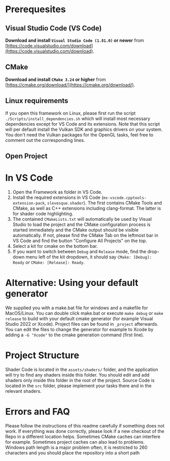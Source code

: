 # Prerequesites

## Visual Studio Code (VS Code)

**Download and install `Visual Studio Code (1.81.0)` or newer** from [https://code.visualstudio.com/download](https://code.visualstudio.com/download).

## CMake

**Download and install `CMake 3.24` or higher** from [https://cmake.org/download/](https://cmake.org/download/).

## Linux requirements

If you open this framework on Linux, please first run the script `./Scripts/install_dependencies.sh` which will install most necessary dependencies except for VS Code and its extensions.
Note that this script will per default install the Vulkan SDK and graphics drivers on your system. You don't need the Vulkan packages for the OpenGL tasks, feel free to comment out the corresponding lines.


## Open Project

# In VS Code

1. Open the Framework as folder in VS Code.
2. Install the required extensions in VS Code (`ms-vscode.cpptools-extension-pack`, `slevesque.shader`). The first contains CMake Tools and CMake, as well as C++ extensions including clang-format. The latter is for shader code highlighting.
3. The contained `CMakeLists.txt` will automatically be used by Visual Studio to load the project and the CMake configuration process is started immediately and the CMake output should be visible automatically. If not, please find the CMake Tab on the leftmost bar in VS Code and find the button "Configure All Projects" on the top.
4. Select a kit for cmake on the bottom bar.
5. If you want to switch between `Debug` and `Release` mode, find the drop-down menu left of the kit dropdown, it should say `CMake: [Debug]: Ready` or `CMake: [Release]: Ready`.

# Alternative: Using your default generator

We supplied you with a make.bat file for windows and a makefile for MacOS/Linux. You can double click make.bat or execute `make debug` or `make release` to build with your default cmake generator (for example Visual Studio 2022 or Xcode). Project files can be found in `_project` afterwards. You can edit the files to change the generator for example to Xcode by adding a `-G "Xcode"` to the cmake generation command (first line).

# Project Structure

Shader Code is located in the `assets/shaders/` folder, and the application will try to find any shaders inside this folder. You should edit and add shaders only inside this folder in the root of the project.
Source Code is located in the `src` folder, please implement your tasks there and in the relevant shaders.

# Errors and FAQ

Please follow the instructions of this readme carefully if something does not work.
If everything was done correctly, please look if a new checkout of the Repo in a different location helps.
Sometimes CMake caches can interfere for example. Sometimes project caches can also lead to problems.
Windows path length is a major problem often, it is restricted to 260 characters and you should place the repository into a short path